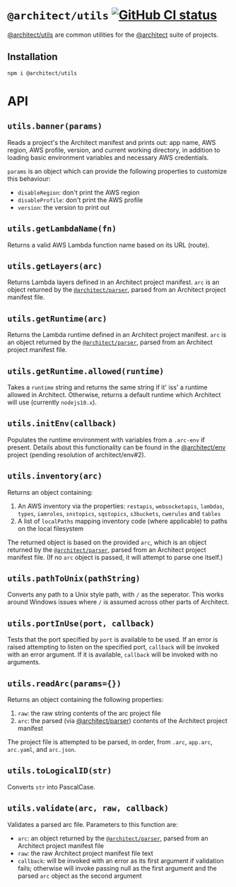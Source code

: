 # `@architect/utils` [![GitHub CI status](https://github.com/architect/utils/workflows/Node%20CI/badge.svg)](https://github.com/architect/utils/actions?query=workflow%3A%22Node+CI%22)
<!-- [![codecov](https://codecov.io/gh/architect/utils/branch/master/graph/badge.svg)](https://codecov.io/gh/architect/utils) -->

[@architect/utils][npm] are common utilities for the [@architect][arc] suite of projects.

## Installation

    npm i @architect/utils

# API

## `utils.banner(params)`

Reads a project's the Architect manifest and prints out: app name, AWS region, AWS profile, version, and current working directory, in addition to loading basic environment variables and necessary AWS credentials.

`params` is an object which can provide the following properties to customize this behaviour:

- `disableRegion`: don't print the AWS region
- `disableProfile`: don't print the AWS profile
- `version`: the version to print out


## `utils.getLambdaName(fn)`

Returns a valid AWS Lambda function name based on its URL (route).


## `utils.getLayers(arc)`

Returns Lambda layers defined in an Architect project manifest. `arc` is an object returned by the [`@architect/parser`][parser], parsed from an Architect project manifest file.


## `utils.getRuntime(arc)`

Returns the Lambda runtime defined in an Architect project manifest. `arc` is an object returned by the [`@architect/parser`][parser], parsed from an Architect project manifest file.


## `utils.getRuntime.allowed(runtime)`

Takes a `runtime` string and returns the same string if it' iss' a runtime allowed in Architect. Otherwise, returns a default runtime which Architect will use (currently `nodejs10.x`).


## `utils.initEnv(callback)`

Populates the runtime environment with variables from a `.arc-env` if present. Details about this functionality can be found in the [@architect/env][env] project (pending resolution of architect/env#2).


## `utils.inventory(arc)`

Returns an object containing:

1. An AWS inventory via the properties: `restapis`, `websocketapis`, `lambdas`,
   `types`, `iamroles`, `snstopics`, `sqstopics`, `s3buckets`, `cwerules` and
   `tables`
2. A list of `localPaths` mapping inventory code (where applicable) to paths on
   the local filesystem

The returned object is based on the provided `arc`, which is an object returned by the [`@architect/parser`][parser], parsed from an Architect project manifest file. (If no `arc` object is passed, it will attempt to parse one itself.)


## `utils.pathToUnix(pathString)`

Converts any path to a Unix style path, with `/` as the seperator. This works around Windows issues where `/` is assumed across other parts of Architect.


## `utils.portInUse(port, callback)`

Tests that the port specified by `port` is available to be used. If an error is raised attempting to listen on the specified port, `callback` will be invoked with an error argument. If it is available, `callback` will be invoked with no arguments.


## `utils.readArc(params={})`

Returns an object containing the following properties:

1. `raw`: the raw string contents of the arc project file
2. `arc`: the parsed (via [@architect/parser][parser]) contents of the Architect project manifest

The project file is attempted to be parsed, in order, from `.arc`, `app.arc`, `arc.yaml`, and `arc.json`.


## `utils.toLogicalID(str)`

Converts `str` into PascalCase.


## `utils.validate(arc, raw, callback)`

Validates a parsed arc file. Parameters to this function are:

- `arc`: an object returned by the [`@architect/parser`][parser], parsed from an Architect project manifest file
- `raw`: the raw Architect project manifest file text
- `callback`: will be invoked with an error as its first argument if validation fails; otherwise will invoke passing null as the first argument and the parsed `arc` object as the second argument


[arc]: https://github.com/architect
[npm]: https://www.npmjs.com/package/@architect/utils
[env]: https://github.com/architect/env
[parser]: https://www.npmjs.com/package/@architect/parser
